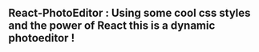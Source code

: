 ## React-PhotoEditor : Using some cool css styles and the power of React this is a dynamic photoeditor !


